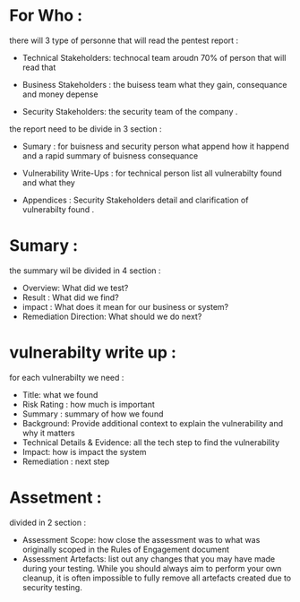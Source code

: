 # For Who : 
there will 3 type of personne that will read the pentest report :

- Technical Stakeholders: technocal team aroudn 70% of person that will read that 

- Business Stakeholders : the buisess team what they gain, consequance and money depense 

- Security Stakeholders: the security team of the company .

the report need to be divide in 3 section : 

- Sumary : for buisness and security person what append how it happend and a rapid summary of buisness consequance 

- Vulnerability Write-Ups : for technical person list all vulnerabilty found and what they 

- Appendices : Security Stakeholders detail and clarification of vulnerabilty found .

# Sumary :


the summary wil be divided in 4 section :

 - Overview: What did we test?
 - Result : What did we find?
 - impact : What does it mean for our business or system?
 - Remediation Direction: What should we do next?


# vulnerabilty write up : 

for each vulnerabilty we need :

- Title: what we found
- Risk Rating : how much is important
- Summary : summary of how we found
- Background:  Provide additional context to explain the vulnerability and why it matters
- Technical Details & Evidence: all the tech step to find the vulnerability 
- Impact: how is impact the system
- Remediation : next step 


# Assetment :

divided in 2 section :

- Assessment Scope: how close the assessment was to what was originally scoped in the Rules of Engagement document
- Assessment Artefacts: list out any changes that you may have made during your testing. While you should always aim to perform your own cleanup, it is often impossible to fully remove all artefacts created due to security testing.